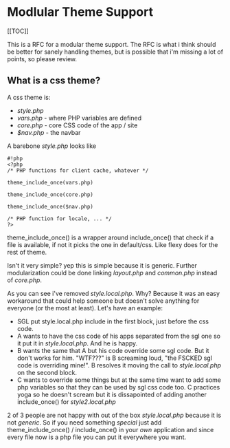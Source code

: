 <!-- Name: RFC/ModularTheme -->
<!-- Version: 3 -->
<!-- Last-Modified: 2005/11/13 19:26:59 -->
<!-- Author: werner -->
# Modlular Theme Support
[[TOC]]

This is a RFC for a modular theme support. The RFC is what i think should
be better for sanely handling themes, but is possible that i'm missing a
lot of points, so please review.

## What is a css theme?

A css theme is:
  * _style.php_
  * _vars.php_ - where PHP variables are defined
  * _core.php_ - core CSS code of the app / site
  * _$nav.php_ - the navbar

A barebone _style.php_ looks like

    #!php
    <?php
    /* PHP functions for client cache, whatever */
    
    theme_include_once(vars.php)
    
    theme_include_once(core.php)
    
    theme_include_once($nav.php)
    
    /* PHP function for locale, ... */
    ?>
theme_include_once() is a wrapper around include_once() that check if a file is available, if not it picks the one in default/css. Like flexy does for the rest of theme.

Isn't it very simple? yep this is simple because it is generic. Further modularization could be done linking _layout.php_ and _common.php_ instead of _core.php_.

As you can see i've removed _style.local.php_. Why? Because it was an easy
workaround that could help someone but doesn't solve anything for everyone
(or the most at least). Let's have an example:
  * SGL put style.local.php include in the first <?php ?> block, just before the css code.
  * A wants to have the css code of his apps separated from the sgl one so it put it in _style.local.php_. And he is happy.
  * B wants the same that A but his code override some sgl code. But it don't works for him. "WTF???" is B screaming loud, "the FSCKED sgl code is overriding mine!". B resolves it moving the call to _style.local.php_ on the second <?php ?> block.
  * C wants to override some things but at the same time want to add some php variables so that they can be used by sgl css code too. C practices yoga so he doesn't scream but it is dissapointed of adding another include_once() for _style2.local.php_

2 of 3 people are not happy with out of the box _style.local.php_ because it is not *generic*. So if you need something *special* just add theme_include_once() / include_once() in your *own* application and since every file now is a php file you can put it everywhere you want.
